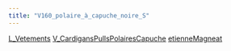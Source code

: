 ```yaml
---
title: "V160_polaire_à_capuche_noire_S"
---
```


[L_Vetements](notes/equipements/L_Vetements.md) [V_CardigansPullsPolairesCapuche](V_CardigansPullsPolairesCapuche.md) [etienneMagneat](etienneMagneat.md)